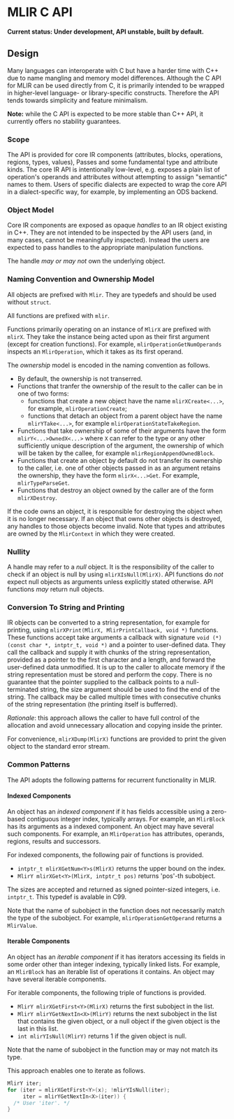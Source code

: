 # MLIR C API

**Current status: Under development, API unstable, built by default.**

## Design

Many languages can interoperate with C but have a harder time with C++ due to
name mangling and memory model differences. Although the C API for MLIR can be
used directly from C, it is primarily intended to be wrapped in higher-level
language- or library-specific constructs. Therefore the API tends towards
simplicity and feature minimalism.

**Note:** while the C API is expected to be more stable than C++ API, it
currently offers no stability guarantees.

### Scope

The API is provided for core IR components (attributes, blocks, operations,
regions, types, values), Passes and some fundamental type and attribute kinds.
The core IR API is intentionally low-level, e.g. exposes a plain list of
operation's operands and attributes without attempting to assign "semantic"
names to them. Users of specific dialects are expected to wrap the core API in a
dialect-specific way, for example, by implementing an ODS backend.

### Object Model

Core IR components are exposed as opaque _handles_ to an IR object existing in
C++. They are not intended to be inspected by the API users (and, in many cases,
cannot be meaningfully inspected). Instead the users are expected to pass
handles to the appropriate manipulation functions.

The handle _may or may not_ own the underlying object.

### Naming Convention and Ownership Model

All objects are prefixed with `Mlir`. They are typedefs and should be used
without `struct`.

All functions are prefixed with `mlir`.

Functions primarily operating on an instance of `MlirX` are prefixed with
`mlirX`. They take the instance being acted upon as their first argument (except
for creation functions). For example, `mlirOperationGetNumOperands` inspects an
`MlirOperation`, which it takes as its first operand.

The *ownership* model is encoded in the naming convention as follows.

-   By default, the ownership is not transerred.
-   Functions that tranfer the ownership of the result to the caller can be in
    one of two forms:
    *   functions that create a new object have the name `mlirXCreate<...>`, for
        example, `mlirOperationCreate`;
    *   functions that detach an object from a parent object have the name
        `mlirYTake<...>`, for example `mlirOperationStateTakeRegion`.
-   Functions that take ownership of some of their arguments have the form
    `mlirY<...>OwnedX<...>` where `X` can refer to the type or any other
    sufficiently unique description of the argument, the ownership of which will
    be taken by the callee, for example `mlirRegionAppendOwnedBlock`.
-   Functions that create an object by default do not transfer its ownership to
    the caller, i.e. one of other objects passed in as an argument retains the
    ownership, they have the form `mlirX<...>Get`. For example,
    `mlirTypeParseGet`.
-   Functions that destroy an object owned by the caller are of the form
    `mlirXDestroy`.

If the code owns an object, it is responsible for destroying the object when it
is no longer necessary. If an object that owns other objects is destroyed, any
handles to those objects become invalid. Note that types and attributes are
owned by the `MlirContext` in which they were created.

### Nullity

A handle may refer to a _null_ object. It is the responsibility of the caller to
check if an object is null by using `mlirXIsNull(MlirX)`. API functions do _not_
expect null objects as arguments unless explicitly stated otherwise. API
functions _may_ return null objects.

### Conversion To String and Printing

IR objects can be converted to a string representation, for example for
printing, using `mlirXPrint(MlirX, MlirPrintCallback, void *)` functions. These
functions accept take arguments a callback with signature `void (*)(const char
*, intptr_t, void *)` and a pointer to user-defined data. They call the callback
and supply it with chunks of the string representation, provided as a pointer to
the first character and a length, and forward the user-defined data unmodified.
It is up to the caller to allocate memory if the string representation must be
stored and perform the copy. There is no guarantee that the pointer supplied to
the callback points to a null-terminated string, the size argument should be
used to find the end of the string. The callback may be called multiple times
with consecutive chunks of the string representation (the printing itself is
bufferred).

*Rationale*: this approach allows the caller to have full control of the
allocation and avoid unnecessary allocation and copying inside the printer.

For convenience, `mlirXDump(MlirX)` functions are provided to print the given
object to the standard error stream.

### Common Patterns

The API adopts the following patterns for recurrent functionality in MLIR.

#### Indexed Components

An object has an _indexed component_ if it has fields accessible using a
zero-based contiguous integer index, typically arrays. For example, an
`MlirBlock` has its arguments as a indexed component. An object may have several
such components. For example, an `MlirOperation` has attributes, operands,
regions, results and successors.

For indexed components, the following pair of functions is provided.

-   `intptr_t mlirXGetNum<Y>s(MlirX)` returns the upper bound on the index.
-   `MlirY mlirXGet<Y>(MlirX, intptr_t pos)` returns 'pos'-th subobject.

The sizes are accepted and returned as signed pointer-sized integers, i.e.
`intptr_t`. This typedef is avalable in C99.

Note that the name of subobject in the function does not necessarily match the
type of the subobject. For example, `mlirOperationGetOperand` returns a
`MlirValue`.

#### Iterable Components

An object has an _iterable component_ if it has iterators accessing its fields
in some order other than integer indexing, typically linked lists. For example,
an `MlirBlock` has an iterable list of operations it contains. An object may
have several iterable components.

For iterable components, the following triple of functions is provided.

-   `MlirY mlirXGetFirst<Y>(MlirX)` returns the first subobject in the list.
-   `MlirY mlirYGetNextIn<X>(MlirY)` returns the next subobject in the list that
    contains the given object, or a null object if the given object is the last
    in this list.
-   `int mlirYIsNull(MlirY)` returns 1 if the given object is null.

Note that the name of subobject in the function may or may not match its type.

This approach enables one to iterate as follows.

```c++
MlirY iter;
for (iter = mlirXGetFirst<Y>(x); !mlirYIsNull(iter);
     iter = mlirYGetNextIn<X>(iter)) {
  /* User 'iter'. */
}
```
